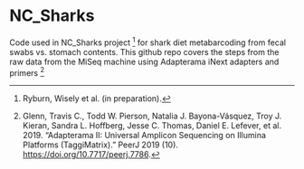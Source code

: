 # NC_Sharks
Code used in NC_Sharks project [^1] for shark diet metabarcoding from fecal swabs vs. stomach contents. This github repo covers the steps from the raw data from the MiSeq machine using Adapterama iNext adapters and primers [^2]


[^1]: Ryburn, Wisely et al. (in preparation).
[^2]: Glenn, Travis C., Todd W. Pierson, Natalia J. Bayona-Vásquez, Troy J. Kieran, Sandra L. Hoffberg, Jesse C. Thomas, Daniel E. Lefever, et al. 2019. “Adapterama II: Universal Amplicon Sequencing on Illumina Platforms (TaggiMatrix).” PeerJ 2019 (10). https://doi.org/10.7717/peerj.7786.


